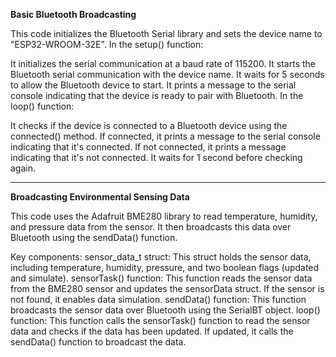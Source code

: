 **Basic Bluetooth Broadcasting**

This code initializes the Bluetooth Serial library and sets the device name to "ESP32-WROOM-32E". In the setup() function:

It initializes the serial communication at a baud rate of 115200.
It starts the Bluetooth serial communication with the device name.
It waits for 5 seconds to allow the Bluetooth device to start.
It prints a message to the serial console indicating that the device is ready to pair with Bluetooth.
In the loop() function:

It checks if the device is connected to a Bluetooth device using the connected() method.
If connected, it prints a message to the serial console indicating that it's connected.
If not connected, it prints a message indicating that it's not connected.
It waits for 1 second before checking again.

------------------------------------------------------------------------------------------------------------------------------------------------------------------------------------------------------------------------

**Broadcasting Environmental Sensing Data**

This code uses the Adafruit BME280 library to read temperature, humidity, and pressure data from the sensor. It then broadcasts this data over Bluetooth using the sendData() function.

Key components:
sensor_data_t struct: This struct holds the sensor data, including temperature, humidity, pressure, and two boolean flags (updated and simulate).
sensorTask() function: This function reads the sensor data from the BME280 sensor and updates the sensorData struct. If the sensor is not found, it enables data simulation.
sendData() function: This function broadcasts the sensor data over Bluetooth using the SerialBT object.
loop() function: This function calls the sensorTask() function to read the sensor data and checks if the data has been updated. If updated, it calls the sendData() function to broadcast the data.
